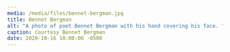 ```yaml
---
media: /media/files/bennet-bergman.jpg
title: Bennet Bergman
alt: "A photo of poet Bennet Bergman with his hand covering his face. "
caption: Courtesy Bennet Bergman
date: 2020-10-16 10:00:00 -0500
---
```

